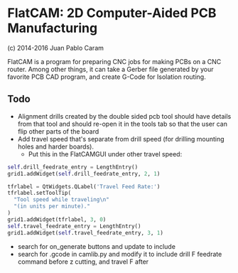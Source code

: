 FlatCAM: 2D Computer-Aided PCB Manufacturing
============================================

(c) 2014-2016 Juan Pablo Caram

FlatCAM is a program for preparing CNC jobs for making PCBs on a CNC router.
Among other things, it can take a Gerber file generated by your favorite PCB
CAD program, and create G-Code for Isolation routing.

Todo
----

* Alignment drills created by the double sided pcb tool should have details from that tool and should re-open it in the tools tab so that the user can flip other parts of the board
* Add travel speed that's separate from drill speed (for drilling mounting holes and harder boards).
  * Put this in the FlatCAMGUI under other travel speed:
```Python
self.drill_feedrate_entry = LengthEntry()
grid1.addWidget(self.drill_feedrate_entry, 2, 1)

tfrlabel = QtWidgets.QLabel('Travel Feed Rate:')
tfrlabel.setToolTip(
  "Tool speed while traveling\n"
  "(in units per minute)."
)
grid1.addWidget(tfrlabel, 3, 0)
self.travel_feedrate_entry = LengthEntry()
grid1.addWidget(self.travel_feedrate_entry, 3, 1)
```
  * search for on_generate buttons and update to include
  * search for .gcode in camlib.py and modify it to include drill F feedrate command before z cutting, and travel F after